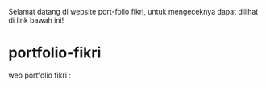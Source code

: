 Selamat datang di website port-folio fikri, untuk mengeceknya dapat dilihat di link bawah ini!

# portfolio-fikri
web portfolio fikri : 
